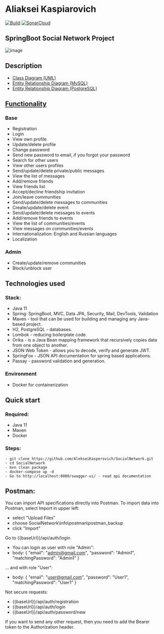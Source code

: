 # Aliaksei Kaspiarovich
[![Build](https://github.com/AlekseiKasperovich/SocialNetwork/actions/workflows/maven.yml/badge.svg)](https://github.com/AlekseiKasperovich/SocialNetwork/actions/workflows/maven.yml)
[![SonarCloud](https://sonarcloud.io/images/project_badges/sonarcloud-black.svg)](https://sonarcloud.io/summary/new_code?id=AlekseiKasperovich_SocialNetwork)
## SpringBoot Social Network Project
![image](https://images.theconversation.com/files/198568/original/file-20171211-15358-w51s6s.jpg?ixlib=rb-1.1.0&q=45&auto=format&w=926&fit=clip)
## Description
- [Class Diagram (UML)](https://github.com/AlekseiKasperovich/SocialNetwork/blob/master/info/class%20diagramm/Class%20Diagram.pdf)
- [Entity Relationship Diagram (MySQL)](https://github.com/AlekseiKasperovich/SocialNetwork/blob/master/info/mysql_db/ERD.pdf)
- [Entity Relationship Diagram (PostgreSQL)](https://github.com/AlekseiKasperovich/SocialNetwork/blob/master/info/mysql_db/ERD.pdf)
## [Functionality](https://github.com/AlekseiKasperovich/SocialNetwork/blob/master/info/class%20diagramm/Functionality.pdf)
### Base
- Registration
- Login
- View own profile
- Update/delete profile
- Change password
- Send new password to email, if you forgot your password
- Search for other users
- View other users profiles
- Send/update/delete private/public messages
- View the list of messages
- Add/remove friends
- View friends list
- Accept/decline friendship invitation
- Join/leave communities
- Send/update/delete messages to communities
- Create/update/delete event
- Send/update/delete messages to events
- Add/remove friends to events
- View the list of communities/events
- View messages on communities/events
- Internationalization: English and Russian languages
- Localization

### Admin
- Create/update/remove communities
- Block/unblock user

## Technologies used
### Stack:
- Java 11
- Spring: SpringBoot, MVC, Data JPA, Security, Mail, DevTools, Validation
- Maven - tool that can be used for building and managing any Java-based project.
- H2, PostgreSQL - databases.
- Lombok - reducing boilerplate code.
- Orika - is a Java Bean mapping framework that recursively copies data from one object to another.
- JSON Web Token - allows you to decode, verify and generate JWT.
- SpringFox - JSON API documentation for spring based applications.
- Passay - password validation and generation.
### Environment
- Docker for containerization

## Quick start

### Required:
- Java 11
- Maven
- Docker

### Steps:
```
- git clone https://github.com/AlekseiKasperovich/SocialNetwork.git
- cd SocialNetwork
- mvn clean package
- docker-compose up -d
- Go to http://localhost:8080/swagger-ui/ - read api documentation
```
## Postman:
You can import API specifications directly into Postman. To import data into Postman, select Import in upper left:
- select "Upload Files"
- choose SocialNetwork\info\postman\postman_backup
- click "Import"

Go to {{baseUrl}}/api/auth/login
- You can login as user with role "Admin":
- body:
{
"email": "admin@gmail.com",
"password": "Admin1",
"matchingPassword": "Admin1"
}

... and with role "User":
- body:
{
"email": "user@gmail.com",
"password": "User1",
"matchingPassword": "User1"
}

Not secure requests:
- {{baseUrl}}/api/auth/registration
- {{baseUrl}}/api/auth/login
- {{baseUrl}}/api/auth/password/new

If you want to send any other request, then you need to add the Bearer token to the Authorization header.
